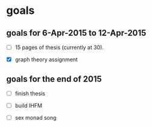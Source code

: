 goals
==

goals for 6-Apr-2015 to 12-Apr-2015
--
 * [ ] 15 pages of thesis (currently at 30).
 * [x] graph theory assignment


goals for the end of 2015
--
 * [ ] finish thesis
 * [ ] build IHFM
 * [ ] sex monad song
 
